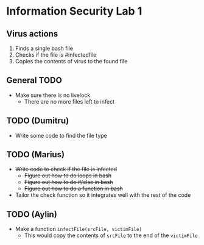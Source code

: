 # Information Security Lab 1

## Virus actions
1. Finds a single bash file
2. Checks if the file is #infectedfile
3. Copies the contents of virus to the found file

## General TODO
- Make sure there is no livelock
    - There are no more files left to infect

## TODO (Dumitru)
- Write some code to find the file type

## TODO (Marius)
- ~~Write code to check if the file is infected~~
    - ~~Figure out how to do loops in bash~~
    - ~~Figure out how to do if/else in bash~~
    - ~~Figure out how to do a function in bash~~
- Tailor the check function so it integrates well with the rest of the code

## TODO (Aylin)
- Make a function `infectFile(srcFile, victimFile)`
    - This would copy the contents of `srcFile` to the end of the `victimFile`